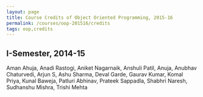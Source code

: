 ```yaml
---
layout: page
title: Course Credits of Object Oriented Programming, 2015-16
permalink: /courses/oop-201516/credits
tags: oop,credits
---
```


## I-Semester, 2014-15 ##
Aman Ahuja, Anadi Rastogi, Aniket Nagarnaik, Anshuli Patil, Anuja, Anubhav Chaturvedi, Arjun S, Ashu Sharma, Deval Garde, Gaurav Kumar, Komal Priya, Kunal Baweja, Patluri Abhinav, Prateek Sappadla, Shabhri Naresh, Sudhanshu Mishra, Trishi Mehta
